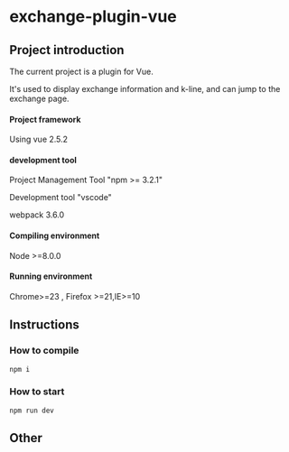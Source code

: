 # exchange-plugin-vue

<a name="Project introduction"></a>

## Project introduction

The current project is a plugin for Vue.

It's used to display exchange information and k-line, and can jump to the exchange page.

<a name="Project framework"></a>

#### Project framework

Using vue 2.5.2

<a name="development tool"></a>

#### development tool

Project Management Tool "npm >= 3.2.1"

Development tool "vscode"

webpack 3.6.0

<a name="Compiling environment"></a>

#### Compiling environment

Node >=8.0.0

<a name="Running environment"></a>

#### Running environment

Chrome>=23 , Firefox >=21,IE>=10

## Instructions

<a name="How to compile"></a>

### How to compile

```
npm i
```

<a name="How to start"></a>

### How to start

```
npm run dev
```

<a name="Other"></a>

## Other

